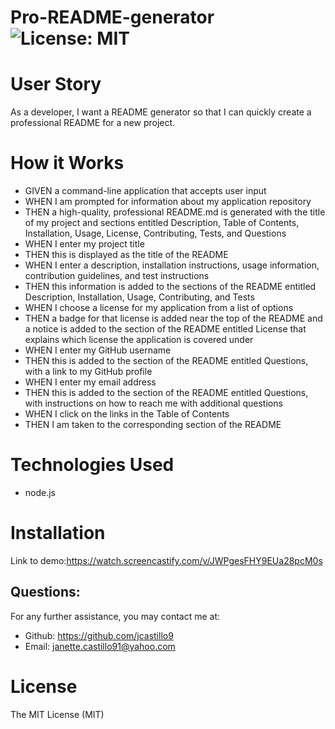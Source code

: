 # Pro-README-generator ![License: MIT](<https://img.shields.io/badge/License-MIT-yellow.svg>)

# User Story
As a developer, I want a README generator so that I can quickly create a professional README for a new project.

# How it Works

* GIVEN a command-line application that accepts user input
* WHEN I am prompted for information about my application repository
* THEN a high-quality, professional README.md is generated with the title of my project and sections entitled Description, Table of Contents, Installation, Usage, License, Contributing, Tests, and Questions
* WHEN I enter my project title
* THEN this is displayed as the title of the README
* WHEN I enter a description, installation instructions, usage information, contribution guidelines, and test instructions
* THEN this information is added to the sections of the README entitled Description, Installation, Usage, Contributing, and Tests
* WHEN I choose a license for my application from a list of options
* THEN a badge for that license is added near the top of the README and a notice is added to the section of the README entitled License that explains which license the application is covered under
* WHEN I enter my GitHub username
* THEN this is added to the section of the README entitled Questions, with a link to my GitHub profile
* WHEN I enter my email address
* THEN this is added to the section of the README entitled Questions, with instructions on how to reach me with additional questions
* WHEN I click on the links in the Table of Contents
* THEN I am taken to the corresponding section of the README


# Technologies Used
* node.js

# Installation
Link to demo:<https://watch.screencastify.com/v/JWPgesFHY9EUa28pcM0s>


 ## Questions:
  For any further assistance, you may contact me at:

  * Github: <https://github.com/jcastillo9>
  * Email: janette.castillo91@yahoo.com

# License
 
The MIT License (MIT)
